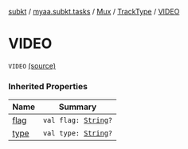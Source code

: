 [subkt](../../../index.md) / [myaa.subkt.tasks](../../index.md) / [Mux](../index.md) / [TrackType](index.md) / [VIDEO](./-v-i-d-e-o.md)

# VIDEO

`VIDEO` [(source)](https://github.com/Myaamori/SubKt/blob/0.1.13/src/main/kotlin/myaa/subkt/tasks/muxtask.kt#L108)

### Inherited Properties

| Name | Summary |
|---|---|
| [flag](flag.md) | `val flag: `[`String`](https://kotlinlang.org/api/latest/jvm/stdlib/kotlin/-string/index.html)`?` |
| [type](type.md) | `val type: `[`String`](https://kotlinlang.org/api/latest/jvm/stdlib/kotlin/-string/index.html)`?` |

